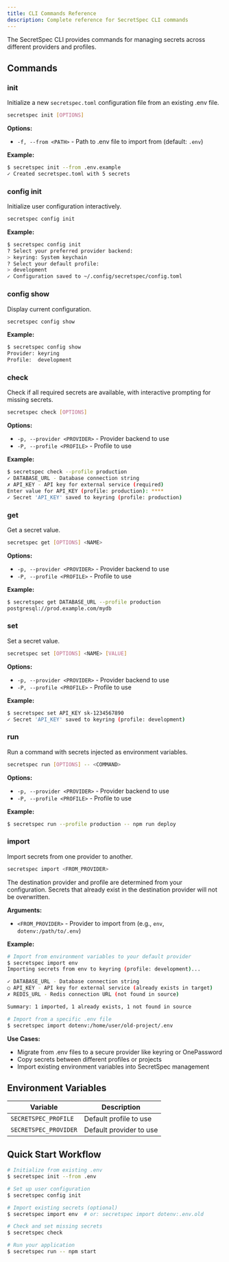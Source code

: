 ```yaml
---
title: CLI Commands Reference
description: Complete reference for SecretSpec CLI commands
---
```


The SecretSpec CLI provides commands for managing secrets across different providers and profiles.

## Commands

### init
Initialize a new `secretspec.toml` configuration file from an existing .env file.

```bash
secretspec init [OPTIONS]
```

**Options:**
- `-f, --from <PATH>` - Path to .env file to import from (default: `.env`)

**Example:**
```bash
$ secretspec init --from .env.example
✓ Created secretspec.toml with 5 secrets
```

### config init
Initialize user configuration interactively.

```bash
secretspec config init
```

**Example:**
```bash
$ secretspec config init
? Select your preferred provider backend:
> keyring: System keychain
? Select your default profile:
> development
✓ Configuration saved to ~/.config/secretspec/config.toml
```

### config show
Display current configuration.

```bash
secretspec config show
```

**Example:**
```bash
$ secretspec config show
Provider: keyring
Profile:  development
```

### check
Check if all required secrets are available, with interactive prompting for missing secrets.

```bash
secretspec check [OPTIONS]
```

**Options:**
- `-p, --provider <PROVIDER>` - Provider backend to use
- `-P, --profile <PROFILE>` - Profile to use

**Example:**
```bash
$ secretspec check --profile production
✓ DATABASE_URL - Database connection string
✗ API_KEY - API key for external service (required)
Enter value for API_KEY (profile: production): ****
✓ Secret 'API_KEY' saved to keyring (profile: production)
```

### get
Get a secret value.

```bash
secretspec get [OPTIONS] <NAME>
```

**Options:**
- `-p, --provider <PROVIDER>` - Provider backend to use
- `-P, --profile <PROFILE>` - Profile to use

**Example:**
```bash
$ secretspec get DATABASE_URL --profile production
postgresql://prod.example.com/mydb
```

### set
Set a secret value.

```bash
secretspec set [OPTIONS] <NAME> [VALUE]
```

**Options:**
- `-p, --provider <PROVIDER>` - Provider backend to use
- `-P, --profile <PROFILE>` - Profile to use

**Example:**
```bash
$ secretspec set API_KEY sk-1234567890
✓ Secret 'API_KEY' saved to keyring (profile: development)
```

### run
Run a command with secrets injected as environment variables.

```bash
secretspec run [OPTIONS] -- <COMMAND>
```

**Options:**
- `-p, --provider <PROVIDER>` - Provider backend to use
- `-P, --profile <PROFILE>` - Profile to use

**Example:**
```bash
$ secretspec run --profile production -- npm run deploy
```

### import
Import secrets from one provider to another.

```bash
secretspec import <FROM_PROVIDER>
```

The destination provider and profile are determined from your configuration. Secrets that already exist in the destination provider will not be overwritten.

**Arguments:**
- `<FROM_PROVIDER>` - Provider to import from (e.g., `env`, `dotenv:/path/to/.env`)

**Example:**
```bash
# Import from environment variables to your default provider
$ secretspec import env
Importing secrets from env to keyring (profile: development)...

✓ DATABASE_URL - Database connection string
○ API_KEY - API key for external service (already exists in target)
✗ REDIS_URL - Redis connection URL (not found in source)

Summary: 1 imported, 1 already exists, 1 not found in source

# Import from a specific .env file
$ secretspec import dotenv:/home/user/old-project/.env
```

**Use Cases:**
- Migrate from .env files to a secure provider like keyring or OnePassword
- Copy secrets between different profiles or projects
- Import existing environment variables into SecretSpec management

## Environment Variables

| Variable | Description |
|----------|-------------|
| `SECRETSPEC_PROFILE` | Default profile to use |
| `SECRETSPEC_PROVIDER` | Default provider to use |

## Quick Start Workflow

```bash
# Initialize from existing .env
$ secretspec init --from .env

# Set up user configuration
$ secretspec config init

# Import existing secrets (optional)
$ secretspec import env  # or: secretspec import dotenv:.env.old

# Check and set missing secrets
$ secretspec check

# Run your application
$ secretspec run -- npm start
```